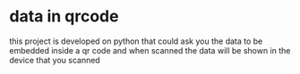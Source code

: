 # data in qrcode
 this project is developed on python that could ask you the data to be embedded inside a qr code and when scanned the data will be shown in the device that you scanned
